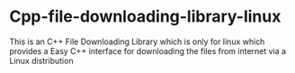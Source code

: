 # Cpp-file-downloading-library-linux
This is an C++ File Downloading Library which is only for linux which provides a Easy C++ interface for downloading the files from internet via a Linux distribution
